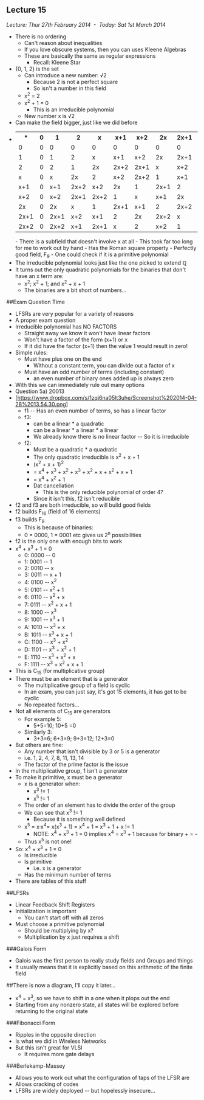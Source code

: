 Lecture 15
----------

*Lecture: Thur 27th February 2014  -  Today: Sat 1st March 2014*

- There is no ordering
    - Can't reason about inequalities
    - If you love obscure systems, then you can uses Kleene Algebras
    - These are basically the same as regular expressions
        - Recall: Kleene Star
- {0, 1, 2} is the set
    - Can introduce a new number: &radic;2
        - Because 2 is not a perfect square
        - So isn't a number in this field
    - x<sup>2</sup> = 2
    - x<sup>2</sup> + 1 = 0
        - This is an irreducible polynomial
    - New number x is &radic;2
- Can make the field bigger, just like we did before 
- <table><tr><th>*</th><th>0</th><th>1</th><th>2</th><th>x</th><th>x+1</th><th>x+2</th><th>2x</th><th>2x+1</th><th>2x+2</th></tr><tr><td>0</td><td>0</td><td>0</td><td>0</td><td>0</td><td>0</td><td>0</td><td>0</td><td>0</td><td>0</td></tr><tr><td>1</td><td>0</td><td>1</td><td>2</td><td>x</td><td>x+1</td><td>x+2</td><td>2x</td><td>2x+1</td><td>2x+2</td></tr><tr><td>2</td><td>0</td><td>2</td><td>1</td><td>2x</td><td>2x+2</td><td>2x+1</td><td>x</td><td>x+2</td><td>x+1</td></tr><tr><td>x</td><td>0</td><td>x</td><td>2x</td><td>2</td><td>x+2</td><td>2x+2</td><td>1</td><td>x+1</td><td>2x+1</td></tr><tr><td>x+1</td><td>0</td><td>x+1</td><td>2x+2</td><td>x+2</td><td>2x</td><td>1</td><td>2x+1</td><td>2</td><td>x</td></tr><tr><td>x+2</td><td>0</td><td>x+2</td><td>2x+1</td><td>2x+2</td><td>1</td><td>x</td><td>x+1</td><td>2x</td><td>2</td></tr><tr><td>2x</td><td>0</td><td>2x</td><td>x</td><td>1</td><td>2x+1</td><td>x+1</td><td>2</td><td>2x+2</td><td>x+2</td></tr><tr><td>2x+1</td><td>0</td><td>2x+1</td><td>x+2</td><td>x+1</td><td>2</td><td>2x</td><td>2x+2</td><td>x</td><td>1</td></tr><tr><td>2x+2</td><td>0</td><td>2x+2</td><td>x+1</td><td>2x+1</td><td>x</td><td>2</td><td>x+2</td><td>1</td><td>2x</td></tr></table>
    - There is a subfield that doesn't involve x at all
    - This took far too long for me to work out by hand
    - Has the Roman square property
    - Perfectly good field, F<sub>9</sub>
    - One could check if it is a primitive polynomial
- The irreducible polynomial looks just like the one picked to extend &rationals;
- It turns out the only quadratic polynomials for the binaries that don't have an x term are:
    - x<sup>2</sup>; x<sup>2</sup> + 1; and x<sup>2</sup> + x + 1 
    - The binaries are a bit short of numbers...
    
##Exam Question Time
- LFSRs are very popular for a variety of reasons
- A proper exam question 
- Irreducible polynomial has NO FACTORS
    - Straight away we know it won't have linear factors 
    - Won't have a factor of the form (x+1) or x
    - If it did have the factor (x+1) then the value 1 would result in zero!
- Simple rules:
    - Must have plus one on the end
        - Without a constant term, you can divide out a factor of x 
    - Must have an odd number of terms (including constant)
        - an even number of binary ones added up is always zero
- With this we can immediately rule out many options
- Question 5a) 20013
- [https://www.dropbox.com/s/1zqj6na05lt3uhe/Screenshot%202014-04-28%2013.54.30.png]
    - f1 -- Has an even number of terms, so has a linear factor
    - f3: 
        - can be a linear * a quadratic 
        - can be a linear * a linear * a linear 
        - We already know there is no linear factor -- So it is irreducible
    - f2: 
        - Must be a quadratic * a quadratic
        - The only quadratic irreducible is x<sup>2</sup> + x + 1
        - (x<sup>2</sup> + x + 1)<sup>2</sup> 
        - = x<sup>4</sup> + x<sup>3</sup> + x<sup>2</sup> + x<sup>3</sup> + x<sup>2</sup> + x + x<sup>2</sup> + x + 1
        - = x<sup>4</sup> + x<sup>2</sup> + 1
         - Dat cancellation
            - This is the only reducible polynomial of order 4?
        - Since it isn't this, f2 isn't reducible
- f2 and f3 are both irreducible, so will build good fields
- f2 builds F<sub>16</sub> (field of 16 elements) 
- f3 builds F<sub>8</sub>
    - This is because of binaries:
    - 0 = 0000, 1 = 0001 etc gives us 2<sup>n</sup> possibilities
- f2 is the only one with enough bits to work 
- x<sup>4</sup> + x<sup>3</sup> + 1 = 0
    - 0: 0000 -- 0
    - 1: 0001 -- 1
    - 2: 0010 -- x
    - 3: 0011 -- x + 1
    - 4: 0100 -- x<sup>2</sup>
    - 5: 0101 -- x<sup>2</sup> + 1
    - 6: 0110 -- x<sup>2</sup> + x
    - 7: 0111 -- x<sup>2</sup> + x + 1
    - 8: 1000 -- x<sup>3</sup>
    - 9: 1001 -- x<sup>3</sup> + 1
    - A: 1010 -- x<sup>3</sup> + x
    - B: 1011 -- x<sup>3</sup> + x + 1
    - C: 1100 -- x<sup>3</sup> + x<sup>2</sup>
    - D: 1101 -- x<sup>3</sup> + x<sup>2</sup> + 1
    - E: 1110 -- x<sup>3</sup> + x<sup>2</sup> + x
    - F: 1111 -- x<sup>3</sup> + x<sup>2</sup> + x + 1
- This is C<sub>15</sub> (for multiplicative group)
- There must be an element that is a generator 
    - The multiplicative group of a field is cyclic
    - In an exam, you can just say, it's got 15 elements, it has got to be cyclic
    - No repeated factors...
- Not all elements of C<sub>15</sub> are generators 
    - For example 5:
        - 5+5=10; 10+5 =0
    - Similarly 3:
        - 3+3=6; 6+3=9; 9+3=12; 12+3=0
- But others are fine: 
    - Any number that isn't divisible by 3 or 5 is a generator
    - i.e. 1, 2, 4, 7, 8, 11, 13, 14
    - The factor of the prime factor is the issue
- In the multiplicative group, 1 isn't a generator
- To make it primitive, x must be a generator
    - x is a generator when:
        - x<sup>3</sup> != 1
        - x<sup>5</sup> != 1
    - The order of an element has to divide the order of the group
    - We can see that x<sup>3</sup> != 1
        - Because it is something well defined
    - x<sup>5</sup> = x&middot;x<sup>4</sup>= x(x<sup>3</sup> + 1) = x<sup>4</sup> + 1 = x<sup>3</sup> + 1 + x != 1
        - NOTE: x<sup>4</sup> + x<sup>3</sup> + 1 = 0 implies x<sup>4</sup> = x<sup>3</sup> + 1 because for binary + = -
    - Thus x<sup>5</sup> is not one!
- So: x<sup>4</sup> + x<sup>3</sup> + 1 = 0
    - Is irreducible
    - Is primitive
        - i.e. x is a generator
    - Has the minimum number of terms
- There are tables of this stuff

##LFSRs
- Linear Feedback Shift Registers
- Initialization is important
    - You can't start off with all zeros   
- Must choose a primitive polynomial   
    - Should be multiplying by x?
    - Multiplication by x just requires a shift

###Galois Form
- Galois was the first person to really study fields and Groups and things
- It usually means that it is explicitly based on this arithmetic of the finite field

##There is now a diagram, I'll copy it later...

- x<sup>4</sup> = x<sup>3</sup>, so we have to shift in a one when it plops out the end
- Starting from any nonzero state, all states will be explored before returning to the original state

###Fibonacci Form
- Ripples in the opposite direction
- Is what we did in Wireless Networks
- But this isn't great for VLSI
    - It requires more gate delays 

###Berlekamp-Massey
- Allows you to work out what the configuration of taps of the LFSR are
- Allows cracking of codes
- LFSRs are widely deployed -- but hopelessly insecure...
